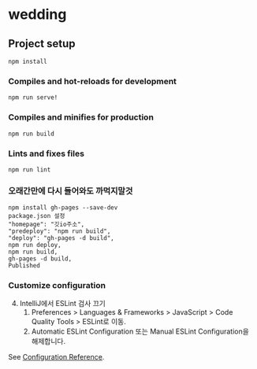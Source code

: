 # wedding

## Project setup

```
npm install
```

### Compiles and hot-reloads for development

```
npm run serve!
```

### Compiles and minifies for production

```
npm run build
```

### Lints and fixes files

```
npm run lint
```

### 오래간만에 다시 들어와도 까먹지말것

```
npm install gh-pages --save-dev
package.json 설정
"homepage": "깃io주소",
"predeploy": "npm run build",
"deploy": "gh-pages -d build",
npm run deploy,
npm run build,
gh-pages -d build,
Published
```

### Customize configuration
4. IntelliJ에서 ESLint 검사 끄기
    1.	Preferences > Languages & Frameworks > JavaScript > Code Quality Tools > ESLint로 이동.
    2.	Automatic ESLint Configuration 또는 Manual ESLint Configuration을 해제합니다.
   
See [Configuration Reference](https://cli.vuejs.org/config/).
